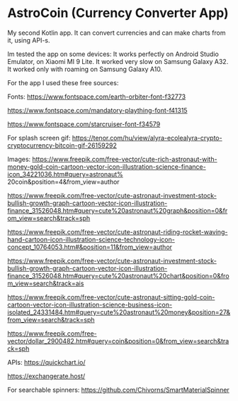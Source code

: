 # AstroCoin (Currency Converter App)

My second Kotlin app. It can convert currencies and can make charts from it, using API-s.

Im tested the app on some devices:
  It works perfectly on Android Studio Emulator, on Xiaomi MI 9 Lite.
  It worked very slow on Samsung Galaxy A32.
  It worked only with roaming on Samsung Galaxy A10.


For the app I used these free sources:

Fonts:
  https://www.fontspace.com/earth-orbiter-font-f32773

  https://www.fontspace.com/mandatory-plaything-font-f41315

  https://www.fontspace.com/starcruiser-font-f34579

For splash screen gif:
  https://tenor.com/hu/view/alyra-ecolealyra-crypto-cryptocurrency-bitcoin-gif-26159292
  
Images:
  https://www.freepik.com/free-vector/cute-rich-astronaut-with-money-gold-coin-cartoon-vector-icon-illustration-science-finance-icon_34221036.htm#query=astronaut%
20coin&position=4&from_view=author

  https://www.freepik.com/free-vector/cute-astronaut-investment-stock-bullish-growth-graph-cartoon-vector-icon-illustration-finance_31526048.htm#query=cute%20astronaut%20graph&position=0&from_view=search&track=sph

  https://www.freepik.com/free-vector/cute-astronaut-riding-rocket-waving-hand-cartoon-icon-illustration-science-technology-icon-concept_10764053.htm#&position=11&from_view=author

  https://www.freepik.com/free-vector/cute-astronaut-investment-stock-bullish-growth-graph-cartoon-vector-icon-illustration-finance_31526048.htm#query=cute%20astronaut%20chart&position=0&from_view=search&track=ais

  https://www.freepik.com/free-vector/cute-astronaut-sitting-gold-coin-cartoon-vector-icon-illustration-science-business-icon-isolated_24331484.htm#query=cute%20astronaut%20money&position=27&from_view=search&track=sph

  https://www.freepik.com/free-vector/dollar_2900482.htm#query=coin&position=0&from_view=search&track=sph
  
 APIs: 
  https://quickchart.io/
  
  https://exchangerate.host/
  
 For searchable spinners:
  https://github.com/Chivorns/SmartMaterialSpinner
